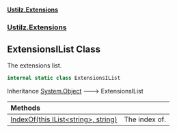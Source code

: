 #### [Ustilz.Extensions](index.md 'index')
### [Ustilz.Extensions](Ustilz.Extensions.md 'Ustilz.Extensions')

## ExtensionsIList Class

The extensions list.

```csharp
internal static class ExtensionsIList
```

Inheritance [System.Object](https://docs.microsoft.com/en-us/dotnet/api/System.Object 'System.Object') &#129106; ExtensionsIList

| Methods | |
| :--- | :--- |
| [IndexOf(this IList&lt;string&gt;, string)](Ustilz.Extensions.ExtensionsIList.IndexOf(thisSystem.Collections.Generic.IList_string_,string).md 'Ustilz.Extensions.ExtensionsIList.IndexOf(this System.Collections.Generic.IList<string>, string)') | The index of. |
